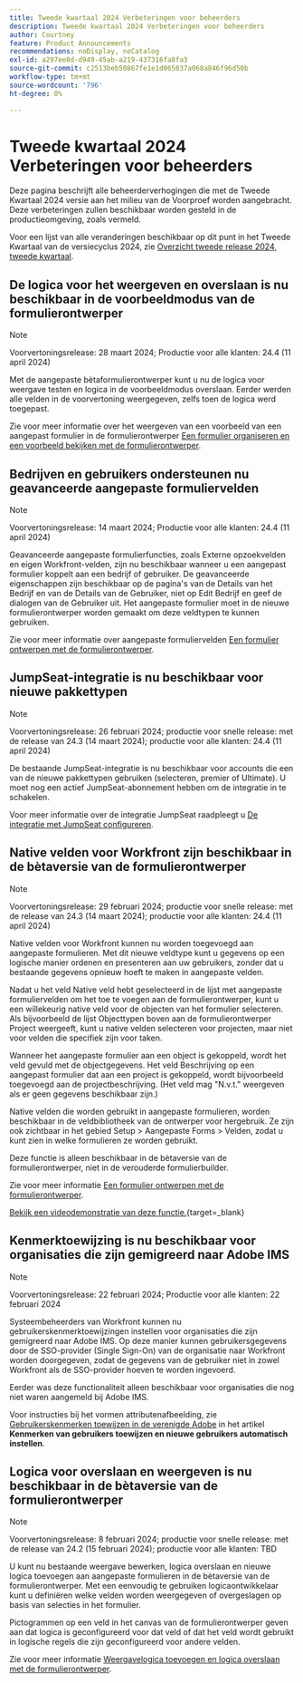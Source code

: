 ```yaml
---
title: Tweede kwartaal 2024 Verbeteringen voor beheerders
description: Tweede kwartaal 2024 Verbeteringen voor beheerders
author: Courtney
feature: Product Announcements
recommendations: noDisplay, noCatalog
exl-id: a297ee8d-d949-45ab-a219-437316fa8fa3
source-git-commit: c2513beb50867fe1e1d065037a068a846f96d50b
workflow-type: tm+mt
source-wordcount: '796'
ht-degree: 0%

---
```


# Tweede kwartaal 2024 Verbeteringen voor beheerders

Deze pagina beschrijft alle beheerderverhogingen die met de Tweede Kwartaal 2024 versie aan het milieu van de Voorproef worden aangebracht. Deze verbeteringen zullen beschikbaar worden gesteld in de productieomgeving, zoals vermeld.

Voor een lijst van alle veranderingen beschikbaar op dit punt in het Tweede Kwartaal van de versiecyclus 2024, zie [Overzicht tweede release 2024, tweede kwartaal](/help/quicksilver/product-announcements/product-releases/24-q2-release-activity/24-q2-release-overview.md).

## De logica voor het weergeven en overslaan is nu beschikbaar in de voorbeeldmodus van de formulierontwerper

>[!NOTE]
>
>Voorvertoningsrelease: 28 maart 2024; Productie voor alle klanten: 24.4 (11 april 2024)

Met de aangepaste bètaformulierontwerper kunt u nu de logica voor weergave testen en logica in de voorbeeldmodus overslaan. Eerder werden alle velden in de voorvertoning weergegeven, zelfs toen de logica werd toegepast.

Zie voor meer informatie over het weergeven van een voorbeeld van een aangepast formulier in de formulierontwerper [Een formulier organiseren en een voorbeeld bekijken met de formulierontwerper](/help/quicksilver/administration-and-setup/customize-workfront/create-manage-custom-forms/form-designer/design-a-form/organize-a-form.md).

## Bedrijven en gebruikers ondersteunen nu geavanceerde aangepaste formuliervelden

>[!NOTE]
>
>Voorvertoningsrelease: 14 maart 2024; Productie voor alle klanten: 24.4 (11 april 2024)

Geavanceerde aangepaste formulierfuncties, zoals Externe opzoekvelden en eigen Workfront-velden, zijn nu beschikbaar wanneer u een aangepast formulier koppelt aan een bedrijf of gebruiker. De geavanceerde eigenschappen zijn beschikbaar op de pagina&#39;s van de Details van het Bedrijf en van de Details van de Gebruiker, niet op Edit Bedrijf en geef de dialogen van de Gebruiker uit. Het aangepaste formulier moet in de nieuwe formulierontwerper worden gemaakt om deze veldtypen te kunnen gebruiken.

Zie voor meer informatie over aangepaste formuliervelden [Een formulier ontwerpen met de formulierontwerper](/help/quicksilver/administration-and-setup/customize-workfront/create-manage-custom-forms/form-designer/design-a-form/design-a-form.md).

## JumpSeat-integratie is nu beschikbaar voor nieuwe pakkettypen

>[!NOTE]
>
>Voorvertoningsrelease: 26 februari 2024; productie voor snelle release: met de release van 24.3 (14 maart 2024); productie voor alle klanten: 24.4 (11 april 2024)

De bestaande JumpSeat-integratie is nu beschikbaar voor accounts die een van de nieuwe pakkettypen gebruiken (selecteren, premier of Ultimate). U moet nog een actief JumpSeat-abonnement hebben om de integratie in te schakelen.

Voor meer informatie over de integratie JumpSeat raadpleegt u [De integratie met JumpSeat configureren](/help/quicksilver/administration-and-setup/configure-integrations/configure-jumpseat.md).

## Native velden voor Workfront zijn beschikbaar in de bètaversie van de formulierontwerper

>[!NOTE]
>
>Voorvertoningsrelease: 29 februari 2024; productie voor snelle release: met de release van 24.3 (14 maart 2024); productie voor alle klanten: 24.4 (11 april 2024)

Native velden voor Workfront kunnen nu worden toegevoegd aan aangepaste formulieren. Met dit nieuwe veldtype kunt u gegevens op een logische manier ordenen en presenteren aan uw gebruikers, zonder dat u bestaande gegevens opnieuw hoeft te maken in aangepaste velden.

Nadat u het veld Native veld hebt geselecteerd in de lijst met aangepaste formuliervelden om het toe te voegen aan de formulierontwerper, kunt u een willekeurig native veld voor de objecten van het formulier selecteren. Als bijvoorbeeld de lijst Objecttypen boven aan de formulierontwerper Project weergeeft, kunt u native velden selecteren voor projecten, maar niet voor velden die specifiek zijn voor taken.

Wanneer het aangepaste formulier aan een object is gekoppeld, wordt het veld gevuld met de objectgegevens. Het veld Beschrijving op een aangepast formulier dat aan een project is gekoppeld, wordt bijvoorbeeld toegevoegd aan de projectbeschrijving. (Het veld mag &quot;N.v.t.&quot; weergeven als er geen gegevens beschikbaar zijn.)

Native velden die worden gebruikt in aangepaste formulieren, worden beschikbaar in de veldbibliotheek van de ontwerper voor hergebruik. Ze zijn ook zichtbaar in het gebied Setup > Aangepaste Forms > Velden, zodat u kunt zien in welke formulieren ze worden gebruikt.

Deze functie is alleen beschikbaar in de bètaversie van de formulierontwerper, niet in de verouderde formulierbuilder.

Zie voor meer informatie [Een formulier ontwerpen met de formulierontwerper](/help/quicksilver/administration-and-setup/customize-workfront/create-manage-custom-forms/form-designer/design-a-form/design-a-form.md).

[Bekijk een videodemonstratie van deze functie.](https://video.tv.adobe.com/v/3427702/){target=_blank}

## Kenmerktoewijzing is nu beschikbaar voor organisaties die zijn gemigreerd naar Adobe IMS

>[!NOTE]
>
>Voorvertoningsrelease: 22 februari 2024; Productie voor alle klanten: 22 februari 2024

Systeembeheerders van Workfront kunnen nu gebruikerskenmerktoewijzingen instellen voor organisaties die zijn gemigreerd naar Adobe IMS. Op deze manier kunnen gebruikersgegevens door de SSO-provider (Single Sign-On) van de organisatie naar Workfront worden doorgegeven, zodat de gegevens van de gebruiker niet in zowel Workfront als de SSO-provider hoeven te worden ingevoerd.

Eerder was deze functionaliteit alleen beschikbaar voor organisaties die nog niet waren aangemeld bij Adobe IMS.

Voor instructies bij het vormen attributenafbeelding, zie [Gebruikerskenmerken toewijzen in de verenigde Adobe](/help/quicksilver/administration-and-setup/add-users/create-and-manage-users/map-user-attributes.md#map-user-attributes-in-the-adobe-unified-experience) in het artikel **Kenmerken van gebruikers toewijzen en nieuwe gebruikers automatisch instellen**.

## Logica voor overslaan en weergeven is nu beschikbaar in de bètaversie van de formulierontwerper

>[!NOTE]
>
>Voorvertoningsrelease: 8 februari 2024; productie voor snelle release: met de release van 24.2 (15 februari 2024); productie voor alle klanten: TBD

U kunt nu bestaande weergave bewerken, logica overslaan en nieuwe logica toevoegen aan aangepaste formulieren in de bètaversie van de formulierontwerper. Met een eenvoudig te gebruiken logicaontwikkelaar kunt u definiëren welke velden worden weergegeven of overgeslagen op basis van selecties in het formulier.

Pictogrammen op een veld in het canvas van de formulierontwerper geven aan dat logica is geconfigureerd voor dat veld of dat het veld wordt gebruikt in logische regels die zijn geconfigureerd voor andere velden.

Zie voor meer informatie [Weergavelogica toevoegen en logica overslaan met de formulierontwerper](/help/quicksilver/administration-and-setup/customize-workfront/create-manage-custom-forms/form-designer/design-a-form/display-skip-logic-form-designer.md).
